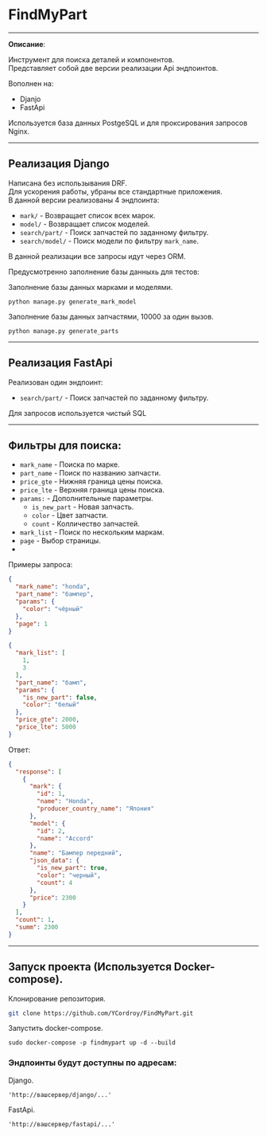 # FindMyPart

___

**Описание**:

Инструмент для поиска деталей и компонентов.<br>
Представляет собой две версии реализации Api эндпоинтов.<br>

Вополнен на:
* Djanjo
* FastApi

Используется база данных PostgeSQL и для проксирования запросов Nginx.
___

## Реализация Django

Написана без использывания DRF.<br>
Для ускорения работы, убраны все стандартные приложения.<br>
В данной версии реализованы 4 эндпоинта:

* `mark/` - Возвращает список всех марок.
* `model/` - Возвращает список моделей.
* `search/part/` - Поиск запчастей по заданному фильтру.
* `search/model/` - Поиск модели по фильтру `mark_name`.

В данной реализации все запросы идут через ORM.


Предусмотренно заполнение базы данныхь для тестов:

Заполнение базы данных марками и моделями.

```
python manage.py generate_mark_model
```

Заполнение базы данных запчастями, 10000 за один вызов.

```
python manage.py generate_parts
```

___

## Реализация FastApi

Реализован один эндпоинт:

* `search/part/` - Поиск запчастей по заданному фильтру.

Для запросов используется чистый SQL

___

## Фильтры для поиска:

* `mark_name` - Поиска по марке.
* `part_name` - Поиск по названию запчасти.
* `price_gte` - Нижняя граница цены поиска.
* `price_lte` - Верхняя граница цены поиска.
* `params:` - Дополнительные параметры.
    * `is_new_part` - Новая запчасть.
    * `color` - Цвет запчасти.
    * `count` - Колличество запчастей.
* `mark_list` - Поиск по нескольким маркам.
* `page` - Выбор страницы.
*

Примеры запроса:

```json
{
  "mark_name": "honda",
  "part_name": "бампер",
  "params": {
    "color": "чёрный"
  },
  "page": 1
}
```

```json
{
  "mark_list": [
    1,
    3
  ],
  "part_name": "бамп",
  "params": {
    "is_new_part": false,
    "color": "белый"
  },
  "price_gte": 2000,
  "price_lte": 5000
}
```

Ответ:

```json
{
  "response": [
    {
      "mark": {
        "id": 1,
        "name": "Honda",
        "producer_country_name": "Япония"
      },
      "model": {
        "id": 2,
        "name": "Accord"
      },
      "name": "Бампер передний",
      "json_data": {
        "is_new_part": true,
        "color": "черный",
        "count": 4
      },
      "price": 2300
    }
  ],
  "count": 1,
  "summ": 2300
}
```

___

## Запуск проекта (Используется Docker-compose).

Клонирование репозитория.

```bash
git clone https://github.com/YCordroy/FindMyPart.git
```

Запустить docker-compose.
```
sudo docker-compose -p findmypart up -d --build
```

### Эндпоинты будут доступны по адресам:

Django.
```
'http://вашсервер/django/...'
```
FastApi.
```
'http://вашсервер/fastapi/...'
